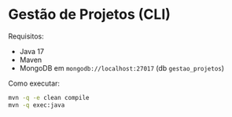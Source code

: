 # Gestão de Projetos (CLI)

Requisitos:
- Java 17
- Maven
- MongoDB em `mongodb://localhost:27017` (db `gestao_projetos`)

Como executar:
```bash
mvn -q -e clean compile
mvn -q exec:java
```
